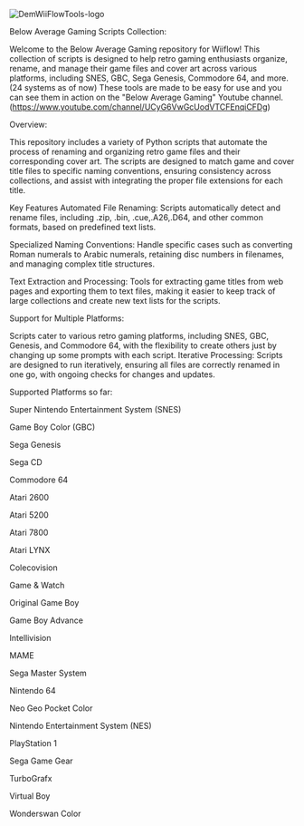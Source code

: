 ![DemWiiFlowTools-logo](https://github.com/user-attachments/assets/008589b5-fb7b-43e7-ad86-5d1d1d231842)



Below Average Gaming Scripts Collection:

Welcome to the Below Average Gaming repository for Wiiflow! This collection of scripts is designed to help retro gaming enthusiasts organize, rename, and manage their game files and cover art across various platforms, including SNES, GBC, Sega Genesis, Commodore 64, and more. (24 systems as of now) 
These tools are made to be easy for use and you can see them in action on the "Below Average Gaming" Youtube channel. (https://www.youtube.com/channel/UCyG6VwGcUodVTCFEnqiCFDg)

Overview:

This repository includes a variety of Python scripts that automate the process of renaming and organizing retro game files and their corresponding cover art. The scripts are designed to match game and cover title files to specific naming conventions, ensuring consistency across collections, and assist with integrating the proper file extensions for each title.

Key Features
Automated File Renaming: Scripts automatically detect and rename files, including .zip, .bin, .cue,.A26,.D64, and other common formats, based on predefined text lists.

Specialized Naming Conventions: Handle specific cases such as converting Roman numerals to Arabic numerals, retaining disc numbers in filenames, and managing complex title structures.

Text Extraction and Processing: Tools for extracting game titles from web pages and exporting them to text files, making it easier to keep track of large collections and create new text lists for the scripts.

Support for Multiple Platforms:

Scripts cater to various retro gaming platforms, including SNES, GBC, Genesis, and Commodore 64, with the flexibility to create others just by changing up some prompts with each script.
Iterative Processing: Scripts are designed to run iteratively, ensuring all files are correctly renamed in one go, with ongoing checks for changes and updates.

Supported Platforms so far:

Super Nintendo Entertainment System (SNES)

Game Boy Color (GBC)

Sega Genesis

Sega CD

Commodore 64

Atari 2600

Atari 5200

Atari 7800

Atari LYNX

Colecovision

Game & Watch

Original Game Boy

Game Boy Advance

Intellivision

MAME

Sega Master System

Nintendo 64

Neo Geo Pocket Color

Nintendo Entertainment System (NES)

PlayStation 1

Sega Game Gear

TurboGrafx

Virtual Boy

Wonderswan Color


